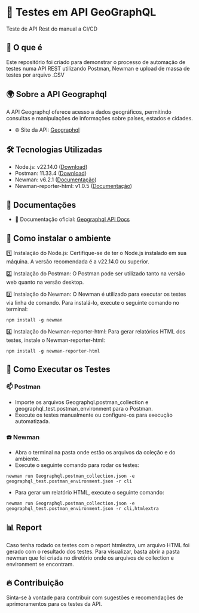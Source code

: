 # 🚀 Testes em API GeoGraphQL
Teste de API Rest do manual a CI/CD

## 🌱 O que é
Este repositório foi criado para demonstrar o processo de automação de testes numa API REST utilizando Postman, Newman e upload de massa de testes por arquivo .CSV
                                                                                                      
## 🌍 Sobre a API Geographql   
A API Geographql oferece acesso a dados geográficos, permitindo consultas e manipulações de informações sobre países, estados e cidades.                                                    
- 🌐 Site da API: [Geographql](https://geographql.netlify.app/docs/intro/)             

## 🛠 Tecnologias Utilizadas
- Node.js: v22.14.0 ([Download](https://nodejs.org/en/download))
- Postman: 11.33.4 ([Download](https://www.postman.com/downloads/))
- Newman: v6.2.1 ([Documentação](https://www.npmjs.com/package/newman))
- Newman-reporter-html: v1.0.5 ([Documentação](https://www.npmjs.com/package/newman-reporter-html))

## 📂 Documentações
- 🔗 Documentação oficial: [Geographql API Docs](https://geographql.netlify.app/)

                                          
## 📌 Como instalar o ambiente
1️⃣ Instalação do Node.js: Certifique-se de ter o Node.js instalado em sua máquina. A versão recomendada é a v22.14.0 ou superior.

2️⃣ Instalação do Postman: O Postman pode ser utilizado tanto na versão web quanto na versão desktop.

3️⃣ Instalação do Newman: O Newman é utilizado para executar os testes via linha de comando. Para instalá-lo, execute o seguinte comando no terminal:
```
npm install -g newman
```

4️⃣ Instalação do Newman-reporter-html: Para gerar relatórios HTML dos testes, instale o Newman-reporter-html:
```
npm install -g newman-reporter-html
```

## 🤖 Como Executar os Testes
### 📫 Postman
- Importe os arquivos Geographql.postman_collection e geographql_test.postman_environment para o Postman.
-  Execute os testes manualmente ou configure-os para execução automatizada.

### ☎️ Newman
-  Abra o terminal na pasta onde estão os arquivos da coleção e do ambiente.
-  Execute o seguinte comando para rodar os testes:                                                          
```                     
newman run Geographql.postman_collection.json -e geographql_test.postman_environment.json -r cli
```
-  Para gerar um relatório HTML, execute o seguinte comando:
```
newman run Geographql.postman_collection.json -e geographql_test.postman_environment.json -r cli,htmlextra
```

## 📊 Report
Caso tenha rodado os testes com o report htmlextra, um arquivo HTML foi gerado com o resultado dos testes. Para visualizar, basta abrir a pasta newman que foi criada no diretório onde os arquivos de collection e environment se encontram.

## 🔥 Contribuição
Sinta-se à vontade para contribuir com sugestões e recomendações de aprimoramentos para os testes da API.



